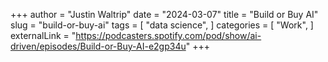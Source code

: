 +++
author = "Justin Waltrip"
date = "2024-03-07"
title = "Build or Buy AI"
slug = "build-or-buy-ai"
tags = [
    "data science",
]
categories = [
    "Work",
]
externalLink = "https://podcasters.spotify.com/pod/show/ai-driven/episodes/Build-or-Buy-AI-e2gp34u"
+++
